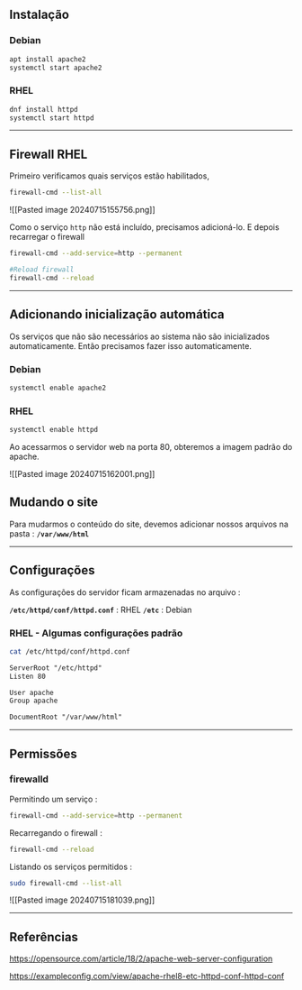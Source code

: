 ## Instalação

### Debian
```sh
apt install apache2
systemctl start apache2
```

### RHEL
```sh
dnf install httpd
systemctl start httpd
```

---
## Firewall RHEL

Primeiro verificamos quais serviços estão habilitados,
```sh
firewall-cmd --list-all
```
![[Pasted image 20240715155756.png]]

Como o serviço `http` não está incluído, precisamos adicioná-lo. E depois recarregar o firewall
```sh
firewall-cmd --add-service=http --permanent

#Reload firewall
firewall-cmd --reload
```

---

## Adicionando inicialização automática
Os serviços que não são necessários ao sistema não são inicializados automaticamente. Então precisamos fazer isso automaticamente.

### Debian
```sh
systemctl enable apache2
```

### RHEL
```sh
systemctl enable httpd
```

Ao acessarmos o servidor web na porta 80, obteremos a imagem padrão do apache.

![[Pasted image 20240715162001.png]]

## Mudando o site
Para mudarmos o conteúdo do site, devemos adicionar nossos arquivos na pasta :  **`/var/www/html`**

---
## Configurações
As configurações do servidor ficam armazenadas no arquivo : 

**`/etc/httpd/conf/httpd.conf`** : RHEL
**`/etc`** : Debian

### RHEL - Algumas configurações padrão
```sh
cat /etc/httpd/conf/httpd.conf
```
```txt
ServerRoot "/etc/httpd"
Listen 80

User apache
Group apache

DocumentRoot "/var/www/html"

```

---
## Permissões

### firewalld
Permitindo um serviço :
```sh
firewall-cmd --add-service=http --permanent
```

Recarregando o firewall :
```sh
firewall-cmd --reload
```

Listando os serviços permitidos :
```sh
sudo firewall-cmd --list-all
```
![[Pasted image 20240715181039.png]]

---

## Referências

https://opensource.com/article/18/2/apache-web-server-configuration

https://exampleconfig.com/view/apache-rhel8-etc-httpd-conf-httpd-conf

















